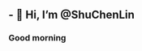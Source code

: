 ## - 👋 Hi, I’m @ShuChenLin
### Good morning


<!---
ShuChenLin/ShuChenLin is a ✨ special ✨ repository because its `README.md` (this file) appears on your GitHub profile.
You can click the Preview link to take a look at your changes.
--->

